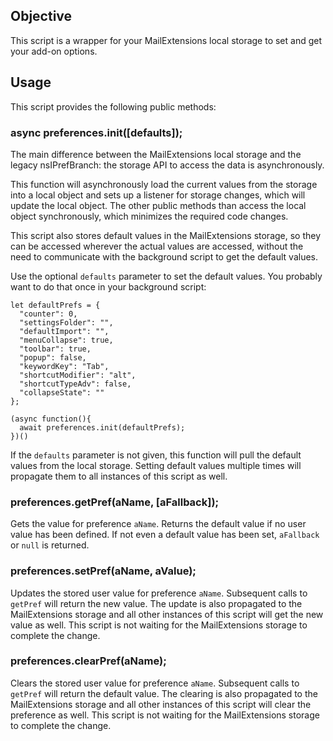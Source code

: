 ## Objective

This script is a wrapper for your MailExtensions local storage to set and get
your add-on options.

## Usage

This script provides the following public methods:

### async preferences.init([defaults]);

The main difference between the MailExtensions local storage and the
legacy nsIPrefBranch: the storage API to access the data is asynchronously.

This function will asynchronously load the current values from the storage
into a local object and sets up a listener for storage changes, which will
update the local object. The other public methods than access the local
object synchronously, which minimizes the required code changes.

This script also stores default values in the MailExtensions storage, so they
can be accessed wherever the actual values are accessed, without the need to
communicate with the background script to get the default values.

Use the optional `defaults` parameter to set the default values. You probably
want to do that once in your background script:

```
let defaultPrefs = {
  "counter": 0,
  "settingsFolder": "",
  "defaultImport": "",
  "menuCollapse": true,
  "toolbar": true,
  "popup": false,
  "keywordKey": "Tab",
  "shortcutModifier": "alt",
  "shortcutTypeAdv": false,
  "collapseState": ""
};

(async function(){
  await preferences.init(defaultPrefs);
})()

```
If the `defaults` parameter is not given, this function will pull the default values
from the local storage. Setting default values multiple times will propagate them
to all instances of this script as well.


### preferences.getPref(aName, [aFallback]);

Gets the value for preference `aName`. Returns the default value if no user value has been defined. If not even a default value has been set, `aFallback` or `null` is returned.


### preferences.setPref(aName, aValue);

Updates the stored user value for preference `aName`. Subsequent calls to `getPref` will return the new value. The update is also propagated to the MailExtensions storage and all other instances of this script will get the new value as well. This script is not waiting for the MailExtensions storage to complete the change.


### preferences.clearPref(aName);

Clears the stored user value for preference `aName`. Subsequent calls to `getPref` will return the default value. The clearing is also propagated to the MailExtensions storage and all other instances of this script will clear the preference as well. This script is not waiting for the MailExtensions storage to complete the change.



